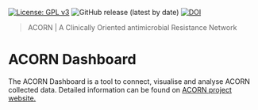 [![License: GPL v3](https://img.shields.io/badge/License-GPLv3-blue.svg)](https://www.gnu.org/licenses/gpl-3.0)
![GitHub release (latest by date)](https://img.shields.io/github/v/release/acornamr/acorn-dashboard)
[![DOI](https://zenodo.org/badge/339463770.svg)](https://zenodo.org/badge/latestdoi/339463770)

> ACORN | A Clinically Oriented antimicrobial Resistance Network

# ACORN Dashboard

The ACORN Dashboard is a tool to connect, visualise and analyse ACORN collected data.
Detailed information can be found on [ACORN project website.](https://acornamr.net)